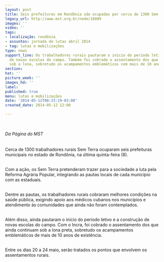 ```yaml
---
layout: post
title: Seis prefeituras em Rondônia são ocupadas por cerca de 1300 Sem Terra
legacy_url: http://www.mst.org.br/node/16089
images: ''
video: ''
tags:
- localização: rondônia
- assuntos: jornada de lutas abril 2014
- tag: lutas e mobilizações
type: news
support_line: Os trabalhadores rurais pautaram o início do período letivo e a construção
  de novas escolas do campo. Também foi cobrado o assentamento dos que ainda continuam
  sob a lona, sobretudo os acampamentos emblemáticos com mais de 10 anos.
section: 
hat: ''
picture_week: ''
images_hd: ''
label: 
published: true
menu: lutas e mobilizações
date: '2014-05-12T08:33:19-03:00'
created_date: 2014-05-12 12:00

---
```

<p><em><br><br>Da Página do MST<br></em><br><br>Cerca de 1300 trabalhadores rurais Sem Terra ocuparam seis prefeituras municipais no estado de Rondônia, na última quinta-feira (8).</p><p><br>Com a ação, os Sem Terra pretenderam trazer para a sociedade a luta pela Reforma Agrária Popular, integrando as pautas locais de cada município com as estaduais.&nbsp;</p><p><br>Dentre as pautas, os trabalhadores rurais cobraram melhores condições na saúde pública, exigindo apoio aos médicos cubanos nos municípios e atendimento às comunidades que ainda não foram contemplados.</p><p><br>Além disso, ainda pautaram o início do período letivo e a construção de novas escolas do campo. Com o Incra, foi cobrado o assentamento dos que ainda continuam sob a lona preta, sobretudo os acampamentos emblemáticos de mais de 10 anos de existência.&nbsp;</p><p><br>Entre os dias 20 a 24 maio, serão tratados os pontos que envolvem os assentamentos rurais.</p><div>&nbsp;</div>
